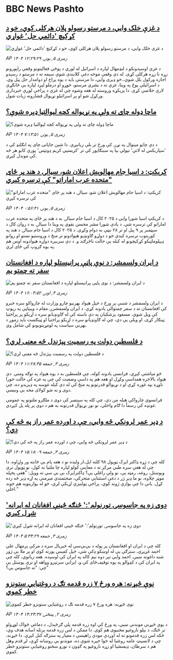 # BBC News Pashto## [د غزې خلک وايي، د مرستو رسولو پلان هرکلی کوي، خو د کړکېچ 'دائمي حل' غواړي](https://www.bbc.com/pashto/articles/cpwy8gdvq1lo?at_campaign=githubrss)![د غزې خلک وايي، د مرستو رسولو پلان هرکلی کوي، خو د کړکېچ 'دائمي حل' غواړي](https://ichef.bbci.co.uk/ace/ws/240/cpsprodpb/b01f/live/992d7920-6ae3-11f0-af20-030418be2ca5.jpg)_AP ۱۴۰۴ زمری ۵, يونۍ ۱۲:۲۹:۲۹_د غزې اوسېدونکو د لنډمهال لپاره د اسرائیل له لوري د پوځي فعالیتونو وقفې راپورونو زړه نا زړه هرکلی کړی. له دې وقفې موخه دغې کلابندې شوې سیمه ته د مرستو د رسېدو اجازه ورکول بلل شوي،.خو ډېری وايي، دا مرستې باید د یوه پراخ او دوامدار حل پیل وي.
د اسرائیلي پوځ په وینا، غزې ته د بشري مرستو، خوړو او درملو لېږد لپاره یې ځانګړې لارې خلاصې کړې. دا پرېکړه وروسته له هغه وشوه چې له غزې د پراخې لوږې خبرداری ورکړل شو او پر اسرائیلو نړیوال فشارونه زیات شول.## [ماچا ډوله چای ته ولې په نړیواله کچه لېوالتیا ډېره شوې؟](https://www.bbc.com/pashto/articles/c9395kz82gpo?at_campaign=githubrss)![ماچا ډوله چای ته ولې په نړیواله کچه لېوالتیا ډېره شوې؟](https://ichef.bbci.co.uk/ace/ws/240/cpsprodpb/edb3/live/82ed7ff0-6a31-11f0-af20-030418be2ca5.jpg)_AP ۱۴۰۴ زمری ۵, يونۍ ۷:۱۳:۵۱_د دې چایو مینوال په نړۍ کې ورځ تر بلې زیاتېږي. دا شین جاپانی چای په انګلنډ کې د 'سټاربکس له لاتې' نیولې بیا په سینګاپور کې تر 'کریسپي کریم ډونټس' پورې کابو هر څه کې موندل کېږي.## [کرېکټ: د اسيا جام مهالوېش اعلان شو، سيالۍ د هند پر ځای "متحده عرب اماراتو" کې ترسره کېږي](https://www.bbc.com/pashto/articles/c2074z9yzvqo?at_campaign=githubrss)![کرېکټ: د اسيا جام مهالوېش اعلان شو، سيالۍ د هند پر ځای "متحده عرب اماراتو" کې ترسره کېږي](https://ichef.bbci.co.uk/ace/ws/240/cpsprodpb/e791/live/5b2d7b20-6a84-11f0-af20-030418be2ca5.jpg)_AP ۱۴۰۴ زمری ۵, يونۍ ۰:۵۶:۴۱_د کرېکټ اسيا شورا وايي د ۲۰۲۵ کال د اسيا جام سيالۍ به د هند پر ځای په متحده عرب اماراتو کې ترسره شي. د يادې شورا مشر محسن نقوي په وينا دا سيالۍ به د روان کال د سپټمبر پر ۹ پيل او تر ۲۸ نېټې به دوام وکړي. د ۲۰۲۵ کال د اسيا جام سیالۍ د هند په کوربتوب ترسره کېدي خو د دواړو ګاونډيو هېوادونو تر منځ د وروستيو نښتو او روانو ډيپلوماټیکو کړکېچونو له کبله يې حالت ناڅرګند و. د دې سربېره دواړه هېوادونه اوس هم په یوه ګروپ کې ځای لري.## [د ایران ولسمشر: د نوې پاڼې پرانیستلو لپاره د افغانستان سفر ته چمتو یم](https://www.bbc.com/pashto/articles/c9qygyy1v24o?at_campaign=githubrss)![د ایران ولسمشر: د نوې پاڼې پرانیستلو لپاره د افغانستان سفر ته چمتو یم](https://ichef.bbci.co.uk/ace/ws/240/cpsprodpb/aff9/live/c5c01210-6a37-11f0-af20-030418be2ca5.jpg)_AP ۱۴۰۴ زمری ۴, اونۍ ۱۶:۰۴:۵۲_د ایران ولسمشر د شنبې پر ورځ د خپل هېواد بهرنیو چارو وزارت له چارواکو سره خبرو کې افغانستان ته د سفر چمتوالي یادونه کړې.
د ایران ولسمشرۍ مقام د وېبپاڼې په رپوټ کې ویل شوي، مسعود پزشکیان په دې ناسته کې له ګاونډیانو سره د اړیکو پر پراختیا ټینګار کړی، او ویلي یې دي، چې له ګاونډیانو سره د اړیکو پراختیا او ټینګښت باید زموږ د بهرني سیاست په لومړیتوبونو کې شامل وي.## [د فلسطین دولت په رسمیت پېژندل څه معنی لري؟](https://www.bbc.com/pashto/articles/c4gdg5q7d47o?at_campaign=githubrss)![د فلسطین دولت په رسمیت پېژندل څه معنی لري؟](https://ichef.bbci.co.uk/ace/ws/240/cpsprodpb/e4f7/live/0adac050-694a-11f0-89ea-4d6f9851f623.jpg)_AP ۱۴۰۴ زمری ۳, جمعه ۱۱:۲۸:۳۵_څو میاشتې کېږي، فرانسې یادونه کوله، چې فلسطین به د یوه هېواد په توګه ومني. دې هېواد بالاخره همداسې وکړل او هغه هم په داسې وضعیت کې چې په غزه کې حالت خورا ناوړه بڼه غوره کړې او د نړیوالو قدرتونو په منځ کې له دې کبله غوسه په ډېرېدو ده، چې دوی و نه شو کولای مخه یې ونیسي.

فرانسوي چارواکي هیله من دي، چې کله په سپتمبر کې دوی د ملګرو ملتونو په عمومي غونډه کې رسماً دا ګام واخلي، نو نور نړیوال قدرتونه به هم د دوی پر پله پل کېږدي.## [د ډېر عمر لرونکي څه وايي، چې د اوږده عمر راز په څه کې دي؟](https://www.bbc.com/pashto/articles/cy9x9rx03djo?at_campaign=githubrss)![د ډېر عمر لرونکي څه وايي، چې د اوږده عمر راز په څه کې دي؟](https://ichef.bbci.co.uk/ace/ws/240/cpsprodpb/84ab/live/f6386e50-6957-11f0-af20-030418be2ca5.jpg)_AP ۱۴۰۴ زمری ۳, جمعه ۱۵:۱۸:۰۹_کله چې د زړه ډاکتر ایرک ټوپول ۹۸ کلنه ایل،ار ولیده نو د هغه پام یې ځانته ور واړاوه. دا چې له هغې سره  طبي  مرکز ته د معاینې کولو لپاره چا ملتیا نه کول، نو ټوپول ترې وپوښتل، روغه، رمټه یې، نو ولې راغلې یې؟
ډاکترایرک بي بي سي ته وویل: "هغې پخپله موټر چلاوه، نو ما ډېر ژر د دغې استثنایي متحرکې، صحتمندي میرمنې په اړه ډېر څه زده کړل. یانې دا چې یوازې ژوند کوي، پراخې ټولنیزي اړیکې لري، خو له یوازیتوبه هم خوند اخلي."## ['دوی زه په جاسوسۍ تورنولم':' څنګه ځینې افغانان له ایرانه شړل کېږي](https://www.bbc.com/pashto/articles/c93k3we0zqlo?at_campaign=githubrss)!['دوی زه په جاسوسۍ تورنولم':' څنګه ځینې افغانان له ایرانه شړل کېږي](https://ichef.bbci.co.uk/ace/ws/240/cpsprodpb/8a2c/live/101d22e0-6915-11f0-89ea-4d6f9851f623.jpg)_AP ۱۴۰۴ زمری ۳, جمعه ۵:۳۴:۲۹_کله چې د ایران او افغانستان پر پوله د بي‌بي‌سي له خبریال سره د مرکې پرمهال علي احمد غږېږي، سترګې یې له اوښکو ډکې شي، خپل کمیس پورته کوي او پر ملا یې ژور شنه داغونه ښيي. احمد وايي تېر دوه نیم کاله په ایران کې اوسېده.
هغه زیاتوي، کله چې په ایران کې د کډوالو په یوه توقیف‌ځای کې و، ایراني سرتېرو وواهه او ترې پوښتل یې چې: "ته جاسوس یې؟"## [نوې څېړنه: هره ورځ ۷ زره قدمه تګ د روغتیايي ستونزو خطر کموي](https://www.bbc.com/pashto/articles/c7vrven69qeo?at_campaign=githubrss)![نوې څېړنه: هره ورځ ۷ زره قدمه تګ د روغتیايي ستونزو خطر کموي](https://ichef.bbci.co.uk/ace/ws/240/cpsprodpb/e884/live/0858f3e0-68fc-11f0-8dbd-f3d32ebd3327.jpg)_AP ۱۴۰۴ زمری ۲, پينځنۍ ۱۴:۲۴:۳۷_د یوې څېړنې موندنې ښيي، په ورځ کې اوه زره قدمه پلې ګرځېدل، د دماغي ځواک لوړولو تر څنګ، د بېلو ناروغیو مخنیوی هم کوي.
دا ممکن د لس زره قدمه پرتله اسانه هدف وي، ځکه لس زره قدمونو ته له اوږدې مودې راهیسې د معیار په سترګه کتل کېږي.
دا څېړنه، چې د لانسیټ عامه روغتیا له خوا خپره شوې ده، موندنو یې روښانه کړې، لږ قدم وهل هم د سرطان، ډیمنشیا او زړه ناروغیو په ګډون د نورو سختو روغتیایې ستونزو خطر کموي.